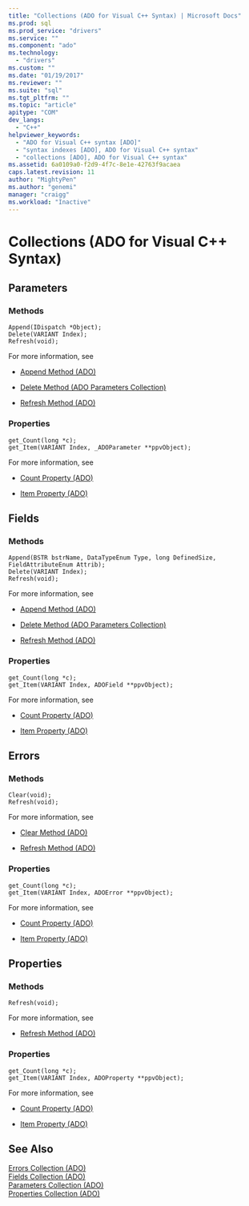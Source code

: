 ```yaml
---
title: "Collections (ADO for Visual C++ Syntax) | Microsoft Docs"
ms.prod: sql
ms.prod_service: "drivers"
ms.service: ""
ms.component: "ado"
ms.technology:
  - "drivers"
ms.custom: ""
ms.date: "01/19/2017"
ms.reviewer: ""
ms.suite: "sql"
ms.tgt_pltfrm: ""
ms.topic: "article"
apitype: "COM"
dev_langs: 
  - "C++"
helpviewer_keywords: 
  - "ADO for Visual C++ syntax [ADO]"
  - "syntax indexes [ADO], ADO for Visual C++ syntax"
  - "collections [ADO], ADO for Visual C++ syntax"
ms.assetid: 6a0109a0-f2d9-4f7c-8e1e-42763f9acaea
caps.latest.revision: 11
author: "MightyPen"
ms.author: "genemi"
manager: "craigg"
ms.workload: "Inactive"
---
```

# Collections (ADO for Visual C++ Syntax)
## Parameters  
  
### Methods  
  
```  
Append(IDispatch *Object);  
Delete(VARIANT Index);  
Refresh(void);  
```  
  
 For more information, see  
  
-   [Append Method (ADO)](../../../ado/reference/ado-api/append-method-ado.md)  
  
-   [Delete Method (ADO Parameters Collection)](../../../ado/reference/ado-api/delete-method-ado-parameters-collection.md)  
  
-   [Refresh Method (ADO)](../../../ado/reference/ado-api/refresh-method-ado.md)  
  
### Properties  
  
```  
get_Count(long *c);  
get_Item(VARIANT Index, _ADOParameter **ppvObject);  
```  
  
 For more information, see  
  
-   [Count Property (ADO)](../../../ado/reference/ado-api/count-property-ado.md)  
  
-   [Item Property (ADO)](../../../ado/reference/ado-api/item-property-ado.md)  
  
## Fields  
  
### Methods  
  
```  
Append(BSTR bstrName, DataTypeEnum Type, long DefinedSize, FieldAttributeEnum Attrib);  
Delete(VARIANT Index);  
Refresh(void);  
```  
  
 For more information, see  
  
-   [Append Method (ADO)](../../../ado/reference/ado-api/append-method-ado.md)  
  
-   [Delete Method (ADO Parameters Collection)](../../../ado/reference/ado-api/delete-method-ado-parameters-collection.md)  
  
-   [Refresh Method (ADO)](../../../ado/reference/ado-api/refresh-method-ado.md)  
  
### Properties  
  
```  
get_Count(long *c);  
get_Item(VARIANT Index, ADOField **ppvObject);  
```  
  
 For more information, see  
  
-   [Count Property (ADO)](../../../ado/reference/ado-api/count-property-ado.md)  
  
-   [Item Property (ADO)](../../../ado/reference/ado-api/item-property-ado.md)  
  
## Errors  
  
### Methods  
  
```  
Clear(void);  
Refresh(void);  
```  
  
 For more information, see  
  
-   [Clear Method (ADO)](../../../ado/reference/ado-api/clear-method-ado.md)  
  
-   [Refresh Method (ADO)](../../../ado/reference/ado-api/refresh-method-ado.md)  
  
### Properties  
  
```  
get_Count(long *c);  
get_Item(VARIANT Index, ADOError **ppvObject);  
```  
  
 For more information, see  
  
-   [Count Property (ADO)](../../../ado/reference/ado-api/count-property-ado.md)  
  
-   [Item Property (ADO)](../../../ado/reference/ado-api/item-property-ado.md)  
  
## Properties  
  
### Methods  
  
```  
Refresh(void);  
```  
  
 For more information, see  
  
-   [Refresh Method (ADO)](../../../ado/reference/ado-api/refresh-method-ado.md)  
  
### Properties  
  
```  
get_Count(long *c);  
get_Item(VARIANT Index, ADOProperty **ppvObject);  
```  
  
 For more information, see  
  
-   [Count Property (ADO)](../../../ado/reference/ado-api/count-property-ado.md)  
  
-   [Item Property (ADO)](../../../ado/reference/ado-api/item-property-ado.md)  
  
## See Also  
 [Errors Collection (ADO)](../../../ado/reference/ado-api/errors-collection-ado.md)   
 [Fields Collection (ADO)](../../../ado/reference/ado-api/fields-collection-ado.md)   
 [Parameters Collection (ADO)](../../../ado/reference/ado-api/parameters-collection-ado.md)   
 [Properties Collection (ADO)](../../../ado/reference/ado-api/properties-collection-ado.md)

